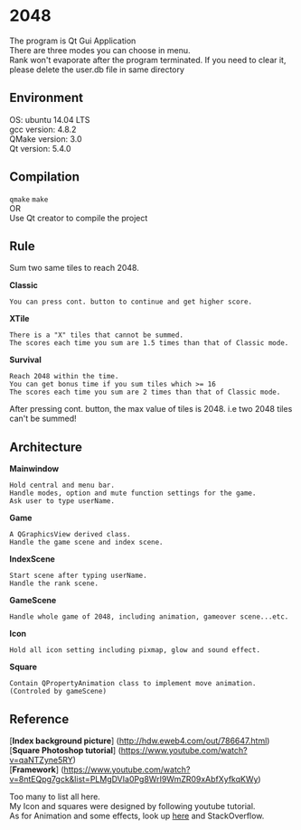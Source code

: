 2048
===========================
The program is Qt Gui Application<br />
There are three modes you can choose in menu.<br />
Rank won't evaporate after the program terminated. 
If you need to clear it, please delete the user.db file in same directory<br />

Environment 
--------------------------
OS: ubuntu 14.04 LTS<br />
gcc version: 4.8.2<br />
QMake version: 3.0<br />
Qt version: 5.4.0<br />

Compilation 
--------------------------
`qmake` `make`<br />
OR<br/>
Use Qt creator to compile the project<br />

Rule
--------------------------
Sum two same tiles to reach 2048.<br />

**Classic**

	You can press cont. button to continue and get higher score.

**XTile**

	There is a "X" tiles that cannot be summed.
	The scores each time you sum are 1.5 times than that of Classic mode.
	
**Survival**

	Reach 2048 within the time.
	You can get bonus time if you sum tiles which >= 16
	The scores each time you sum are 2 times than that of Classic mode.
	
After pressing cont. button, the max value of tiles is 2048. i.e two 2048 tiles can't be summed!

Architecture 
--------------------------
**Mainwindow**

	Hold central and menu bar.
	Handle modes, option and mute function settings for the game.
	Ask user to type userName.
	
**Game**

	A QGraphicsView derived class.
	Handle the game scene and index scene.
	
**IndexScene**

	Start scene after typing userName.
	Handle the rank scene.
	
**GameScene**

	Handle whole game of 2048, including animation, gameover scene...etc.
	
**Icon**

	Hold all icon setting including pixmap, glow and sound effect.
	
**Square**

	Contain QPropertyAnimation class to implement move animation. (Controled by gameScene)
	
Reference	
------------------------
[**Index background picture**]
(http://hdw.eweb4.com/out/786647.html)<br />
[**Square Photoshop tutorial**]
(https://www.youtube.com/watch?v=qaNTZyne5RY)<br />
[**Framework**]
(https://www.youtube.com/watch?v=8ntEQpg7gck&list=PLMgDVIa0Pg8WrI9WmZR09xAbfXyfkqKWy)<br />

Too many to list all here.<br />
My Icon and squares were designed by following youtube tutorial.<br />
As for Animation and some effects, look up [here](http://doc.qt.io/qt-5/widget-classes.html) and StackOverflow.<br /> 
